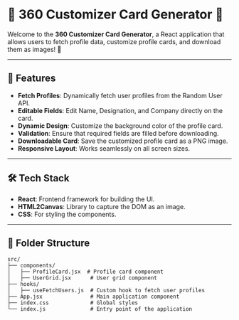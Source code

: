 # 🌟 360 Customizer Card Generator 🌟

Welcome to the **360 Customizer Card Generator**, a React application that allows users to fetch profile data, customize profile cards, and download them as images! 🎉

---

## 🚀 Features

- **Fetch Profiles**: Dynamically fetch user profiles from the Random User API.
- **Editable Fields**: Edit Name, Designation, and Company directly on the card.
- **Dynamic Design**: Customize the background color of the profile card.
- **Validation**: Ensure that required fields are filled before downloading.
- **Downloadable Card**: Save the customized profile card as a PNG image.
- **Responsive Layout**: Works seamlessly on all screen sizes.

---

## 🛠️ Tech Stack

- **React**: Frontend framework for building the UI.
- **HTML2Canvas**: Library to capture the DOM as an image.
- **CSS**: For styling the components.

---

## 📂 Folder Structure

```plaintext
src/
├── components/
│   ├── ProfileCard.jsx  # Profile card component
│   ├── UserGrid.jsx      # User grid component
├── hooks/
│   ├── useFetchUsers.js  # Custom hook to fetch user profiles
├── App.jsx               # Main application component
├── index.css             # Global styles
└── index.js              # Entry point of the application
```

